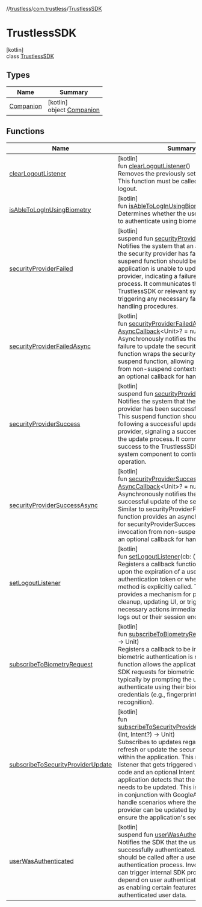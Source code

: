 //[trustless](../../../index.md)/[com.trustless](../index.md)/[TrustlessSDK](index.md)

# TrustlessSDK

[kotlin]\
class [TrustlessSDK](index.md)

## Types

| Name | Summary |
|---|---|
| [Companion](-companion/index.md) | [kotlin]<br>object [Companion](-companion/index.md) |

## Functions

| Name | Summary |
|---|---|
| [clearLogoutListener](clear-logout-listener.md) | [kotlin]<br>fun [clearLogoutListener](clear-logout-listener.md)()<br>Removes the previously set logout listener. This function must be called after user's logout. |
| [isAbleToLogInUsingBiometry](is-able-to-log-in-using-biometry.md) | [kotlin]<br>fun [isAbleToLogInUsingBiometry](is-able-to-log-in-using-biometry.md)(): Boolean<br>Determines whether the user has the option to authenticate using biometric credentials. |
| [securityProviderFailed](security-provider-failed.md) | [kotlin]<br>suspend fun [securityProviderFailed](security-provider-failed.md)()<br>Notifies the system that an attempt to update the security provider has failed. This suspend function should be called when the application is unable to update the security provider, indicating a failure in the update process. It communicates this failure to the TrustlessSDK or relevant system component, triggering any necessary fallback or error handling procedures. |
| [securityProviderFailedAsync](security-provider-failed-async.md) | [kotlin]<br>fun [securityProviderFailedAsync](security-provider-failed-async.md)(callback: [AsyncCallback](../../com.trustless.utils/-async-callback/index.md)&lt;Unit&gt;? = null)<br>Asynchronously notifies the system of a failure to update the security provider. This function wraps the securityProviderFailed suspend function, allowing it to be called from non-suspend contexts and providing an optional callback for handling completion. |
| [securityProviderSuccess](security-provider-success.md) | [kotlin]<br>suspend fun [securityProviderSuccess](security-provider-success.md)()<br>Notifies the system that the security provider has been successfully updated. This suspend function should be called following a successful update of the security provider, signaling a successful outcome in the update process. It communicates this success to the TrustlessSDK or relevant system component to continue normal operation. |
| [securityProviderSuccessAsync](security-provider-success-async.md) | [kotlin]<br>fun [securityProviderSuccessAsync](security-provider-success-async.md)(callback: [AsyncCallback](../../com.trustless.utils/-async-callback/index.md)&lt;Unit&gt;? = null)<br>Asynchronously notifies the system of the successful update of the security provider. Similar to securityProviderFailedAsync, this function provides an asynchronous wrapper for securityProviderSuccess, facilitating its invocation from non-suspend contexts with an optional callback for handling completion. |
| [setLogoutListener](set-logout-listener.md) | [kotlin]<br>fun [setLogoutListener](set-logout-listener.md)(cb: () -&gt; Unit)<br>Registers a callback function to be invoked upon the expiration of a user's authentication token or when the `logout` method is explicitly called. This listener provides a mechanism for performing cleanup, updating UI, or triggering other necessary actions immediately after a user logs out or their session ends. |
| [subscribeToBiometryRequest](subscribe-to-biometry-request.md) | [kotlin]<br>fun [subscribeToBiometryRequest](subscribe-to-biometry-request.md)(listener: () -&gt; Unit)<br>Registers a callback to be invoked when biometric authentication is required. This function allows the application to respond to SDK requests for biometric authentication, typically by prompting the user to authenticate using their biometric credentials (e.g., fingerprint, facial recognition). |
| [subscribeToSecurityProviderUpdate](subscribe-to-security-provider-update.md) | [kotlin]<br>fun [subscribeToSecurityProviderUpdate](subscribe-to-security-provider-update.md)(listener: (Int, Intent?) -&gt; Unit)<br>Subscribes to updates regarding the need to refresh or update the security provider within the application. This method sets a listener that gets triggered with an error code and an optional Intent when the application detects that the security provider needs to be updated. This is typically used in conjunction with GoogleApiAvailability to handle scenarios where the security provider can be updated by the user to ensure the application's security integrity. |
| [userWasAuthenticated](user-was-authenticated.md) | [kotlin]<br>suspend fun [userWasAuthenticated](user-was-authenticated.md)()<br>Notifies the SDK that the user has successfully authenticated. This function should be called after a user completes the authentication process. Invoking this method can trigger internal SDK processes that depend on user authentication status, such as enabling certain features or accessing authenticated user data. |
